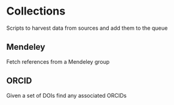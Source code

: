 # Collections

Scripts to harvest data from sources and add them to the queue

## Mendeley

Fetch references from a Mendeley group

## ORCID

Given a set of DOIs find any associated ORCIDs


